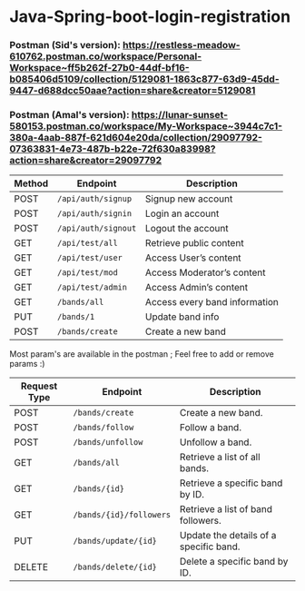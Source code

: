 # Java-Spring-boot-login-registration

### Postman (Sid's version): https://restless-meadow-610762.postman.co/workspace/Personal-Workspace~ff5b262f-27b0-44df-bf16-b085406d5109/collection/5129081-1863c877-63d9-45dd-9447-d688dcc50aae?action=share&creator=5129081
### Postman (Amal's version): https://lunar-sunset-580153.postman.co/workspace/My-Workspace~3944c7c1-380a-4aab-887f-621d604e20da/collection/29097792-07363831-4e73-487b-b22e-72f630a83998?action=share&creator=29097792


| Method | Endpoint                  | Description                   |
|--------|---------------------------|-------------------------------|
| POST   | `/api/auth/signup`        | Signup new account            |
| POST   | `/api/auth/signin`        | Login an account              |
| POST   | `/api/auth/signout`       | Logout the account            |
| GET    | `/api/test/all`           | Retrieve public content       |
| GET    | `/api/test/user`          | Access User’s content         |
| GET    | `/api/test/mod`           | Access Moderator’s content    |
| GET    | `/api/test/admin`         | Access Admin’s content        |
| GET    | `/bands/all`              | Access every band information |
| PUT    | `/bands/1`                | Update band info              |
| POST   | `/bands/create`           | Create a new band             |

Most param's are available in the postman ; Feel free to add or remove params :)



| Request Type | Endpoint                | Description                            |
| ------------ | ----------------------- | -------------------------------------- |
| POST         | `/bands/create`         | Create a new band.                     |
| POST         | `/bands/follow`         | Follow a band.                         |
| POST         | `/bands/unfollow`       | Unfollow a band.                       |
| GET          | `/bands/all`            | Retrieve a list of all bands.          |
| GET          | `/bands/{id}`           | Retrieve a specific band by ID.        |
| GET          | `/bands/{id}/followers` | Retrieve a list of band followers.     |
| PUT          | `/bands/update/{id}`    | Update the details of a specific band. |
| DELETE       | `/bands/delete/{id}`    | Delete a specific band by ID.          |


